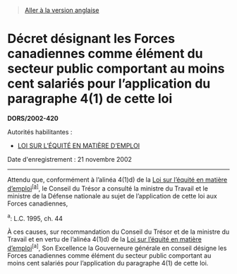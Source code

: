 > [Aller à la version anglaise](/en/Regulations/Statutory%20Orders%20and%20Regulations/2002/420.md)

# Décret désignant les Forces canadiennes comme élément du secteur public comportant au moins cent salariés pour l’application du paragraphe 4(1) de cette loi

**DORS/2002-420**

Autorités habilitantes : 
- [LOI SUR L’ÉQUITÉ EN MATIÈRE D’EMPLOI](/fr/Lois/Lois%20du%20Canada/1995/ch.%2044.md)

Date d'enregistrement : 21 novembre 2002

----------

Attendu que, conformément à l’alinéa 4(1)d) de la [Loi sur l’équité en matière d’emploi](/fr/Lois/Lois%20du%20Canada/1995/ch.%2044.md)<sup><a href='#footnote1_f'>[a]</a></sup>, le Conseil du Trésor a consulté la ministre du Travail et le ministre de la Défense nationale au sujet de l’application de cette loi aux Forces canadiennes,

<a name='footnote1_f'><sup>a</sup></a>: L.C. 1995, ch. 44<br />

À ces causes, sur recommandation du Conseil du Trésor et de la ministre du Travail et en vertu de l’alinéa 4(1)d) de la [Loi sur l’équité en matière d’emploi](/fr/Lois/Lois%20du%20Canada/1995/ch.%2044.md)<sup>[a]</sup>, Son Excellence la Gouverneure générale en conseil désigne les Forces canadiennes comme élément du secteur public comportant au moins cent salariés pour l’application du paragraphe 4(1) de cette loi.


